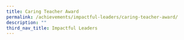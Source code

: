 ```yaml
---
title: Caring Teacher Award
permalink: /achievements/impactful-leaders/caring-teacher-award/
description: ""
third_nav_title: Impactful Leaders
---
```

